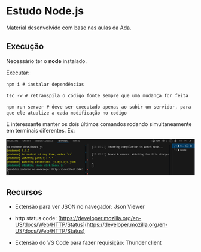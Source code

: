 # Estudo Node.js

Material desenvolvido com base nas aulas da Ada.

## Execução

Necessário ter o **node** instalado.

Executar:

```
npm i # instalar dependências
```

```
tsc -w # retranspila o código fonte sempre que uma mudança for feita
```

```
npm run server # deve ser executado apenas ao subir um servidor, para que ele atualize a cada modificação no codigo
```

É interessante manter os dois últimos comandos rodando simultaneamente em terminais diferentes. Ex:

![executando tsc e nodemon](./.github/execucao.png)

## Recursos

* Extensão para ver JSON no navegador: Json Viewer

* http status code: [https://developer.mozilla.org/en-US/docs/Web/HTTP/Status](https://developer.mozilla.org/en-US/docs/Web/HTTP/Status)

* Extensão do VS Code para fazer requisição: Thunder client